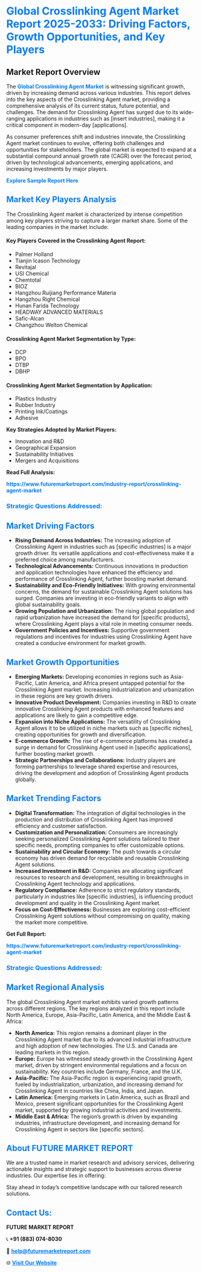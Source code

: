 <h1 style="color: #007BFF;">Global Crosslinking Agent Market Report 2025-2033: Driving Factors, Growth Opportunities, and Key Players</h1>

<section id="overview">
<h2>Market Report Overview</h2>
<p>The <a href="https://www.futuremarketreport.com/industry-report/crosslinking-agent-market" style="color: #007BFF; text-decoration: none;"><strong>Global Crosslinking Agent Market</strong></a> is witnessing significant growth, driven by increasing demand across various industries. This report delves into the key aspects of the Crosslinking Agent market, providing a comprehensive analysis of its current status, future potential, and challenges. The demand for Crosslinking Agent has surged due to its wide-ranging applications in industries such as [insert industries], making it a critical component in modern-day [applications].</p>
<p>As consumer preferences shift and industries innovate, the Crosslinking Agent market continues to evolve, offering both challenges and opportunities for stakeholders. The global market is expected to expand at a substantial compound annual growth rate (CAGR) over the forecast period, driven by technological advancements, emerging applications, and increasing investments by major players.</p>
</section>

<section id="overview">
<p><a href="https://www.futuremarketreport.com/request-sample/reportId=105832" style="color: #007BFF; text-decoration: none;"><strong>Explore Sample Report Here</strong></a></p>
</section>

<section id="key-players">
<h2 style="color: #007BFF;">Market Key Players Analysis</h2>
<p>The Crosslinking Agent market is characterized by intense competition among key players striving to capture a larger market share. Some of the leading companies in the market include:</p>
<h4>Key Players Covered in the Crosslinking Agent Report:</h4>
<ul><li>Palmer Holland</li><li>Tianjin Icason Technology</li><li>Revitajal</li><li>USI Chemical</li><li>Chemtotal</li><li>BIOZ</li><li>Hangzhou Ruijiang Performance Materia</li><li>Hangzhou Right Chemical</li><li>Hunan Farida Technology</li><li>HEADWAY ADVANCED MATERIALS</li><li>Safic-Alcan</li><li>Changzhou Welton Chemical</li></ul>
<h4>Crosslinking Agent Market Segmentation by Type:</h4>
<ul><li>DCP</li><li>BPO</li><li>DTBP</li><li>DBHP</li></ul>

<h4>Crosslinking Agent Market Segmentation by Application:</h4>
<ul><li>Plastics Industry</li><li>Rubber Industry</li><li>Printing Ink/Coatings</li><li>Adhesive</li></ul>
<p><strong>Key Strategies Adopted by Market Players:</strong></p>
<ul>
<li>Innovation and R&D</li>
<li>Geographical Expansion</li>
<li>Sustainability Initiatives</li>
<li>Mergers and Acquisitions</li>
</ul>
</section>

<section>
<p><strong>Read Full Analysis: </strong></p><a href="https://www.futuremarketreport.com/industry-report/crosslinking-agent-market" style="color: #007BFF; text-decoration: none;"><strong>https://www.futuremarketreport.com/industry-report/crosslinking-agent-market</strong></a>
<h3 style="color: #007BFF;">Strategic Questions Addressed:</h3>
</section>

<section id="driving-factors">
<h2 style="color: #007BFF;">Market Driving Factors</h2>
<ul>
<li><strong>Rising Demand Across Industries:</strong> The increasing adoption of Crosslinking Agent in industries such as [specific industries] is a major growth driver. Its versatile applications and cost-effectiveness make it a preferred choice among manufacturers.</li>
<li><strong>Technological Advancements:</strong> Continuous innovations in production and application technologies have enhanced the efficiency and performance of Crosslinking Agent, further boosting market demand.</li>
<li><strong>Sustainability and Eco-Friendly Initiatives:</strong> With growing environmental concerns, the demand for sustainable Crosslinking Agent solutions has surged. Companies are investing in eco-friendly variants to align with global sustainability goals.</li>
<li><strong>Growing Population and Urbanization:</strong> The rising global population and rapid urbanization have increased the demand for [specific products], where Crosslinking Agent plays a vital role in meeting consumer needs.</li>
<li><strong>Government Policies and Incentives:</strong> Supportive government regulations and incentives for industries using Crosslinking Agent have created a conducive environment for market growth.</li>
</ul>
</section>

<section id="growth-opportunities">
<h2 style="color: #007BFF;">Market Growth Opportunities</h2>
<ul>
<li><strong>Emerging Markets:</strong> Developing economies in regions such as Asia-Pacific, Latin America, and Africa present untapped potential for the Crosslinking Agent market. Increasing industrialization and urbanization in these regions are key growth drivers.</li>
<li><strong>Innovative Product Development:</strong> Companies investing in R&D to create innovative Crosslinking Agent products with enhanced features and applications are likely to gain a competitive edge.</li>
<li><strong>Expansion into Niche Applications:</strong> The versatility of Crosslinking Agent allows it to be utilized in niche markets such as [specific niches], creating opportunities for growth and diversification.</li>
<li><strong>E-commerce Growth:</strong> The rise of e-commerce platforms has created a surge in demand for Crosslinking Agent used in [specific applications], further boosting market growth.</li>
<li><strong>Strategic Partnerships and Collaborations:</strong> Industry players are forming partnerships to leverage shared expertise and resources, driving the development and adoption of Crosslinking Agent products globally.</li>
</ul>
</section>

<section id="trending-factors">
<h2 style="color: #007BFF;">Market Trending Factors</h2>
<ul>
<li><strong>Digital Transformation:</strong> The integration of digital technologies in the production and distribution of Crosslinking Agent has improved efficiency and customer satisfaction.</li>
<li><strong>Customization and Personalization:</strong> Consumers are increasingly seeking personalized Crosslinking Agent solutions tailored to their specific needs, prompting companies to offer customizable options.</li>
<li><strong>Sustainability and Circular Economy:</strong> The push towards a circular economy has driven demand for recyclable and reusable Crosslinking Agent solutions.</li>
<li><strong>Increased Investment in R&D:</strong> Companies are allocating significant resources to research and development, resulting in breakthroughs in Crosslinking Agent technology and applications.</li>
<li><strong>Regulatory Compliance:</strong> Adherence to strict regulatory standards, particularly in industries like [specific industries], is influencing product development and quality in the Crosslinking Agent market.</li>
<li><strong>Focus on Cost-Effectiveness:</strong> Businesses are exploring cost-efficient Crosslinking Agent solutions without compromising on quality, making the market more competitive.</li>
</ul>
</section>

<section>
<p><strong>Get Full Report: </strong></p><a href="https://www.futuremarketreport.com/industry-report/crosslinking-agent-market" style="color: #007BFF; text-decoration: none;"><strong>https://www.futuremarketreport.com/industry-report/crosslinking-agent-market</strong></a>
<h3 style="color: #007BFF;">Strategic Questions Addressed:</h3>
</section>


<section id="regional-analysis">
<h2 style="color: #007BFF;">Market Regional Analysis</h2>
<p>The global Crosslinking Agent market exhibits varied growth patterns across different regions. The key regions analyzed in this report include North America, Europe, Asia-Pacific, Latin America, and the Middle East & Africa:</p>
<ul>
<li><strong>North America:</strong> This region remains a dominant player in the Crosslinking Agent market due to its advanced industrial infrastructure and high adoption of new technologies. The U.S. and Canada are leading markets in this region.</li>
<li><strong>Europe:</strong> Europe has witnessed steady growth in the Crosslinking Agent market, driven by stringent environmental regulations and a focus on sustainability. Key countries include Germany, France, and the U.K.</li>
<li><strong>Asia-Pacific:</strong> The Asia-Pacific region is experiencing rapid growth, fueled by industrialization, urbanization, and increasing demand for Crosslinking Agent in countries like China, India, and Japan.</li>
<li><strong>Latin America:</strong> Emerging markets in Latin America, such as Brazil and Mexico, present significant opportunities for the Crosslinking Agent market, supported by growing industrial activities and investments.</li>
<li><strong>Middle East & Africa:</strong> The region’s growth is driven by expanding industries, infrastructure development, and increasing demand for Crosslinking Agent in sectors like [specific sectors].</li>
</ul>
</section>

<footer>
<h2 style="color: #007BFF;">About FUTURE MARKET REPORT</h2>
<p>We are a trusted name in market research and advisory services, delivering actionable insights and strategic support to businesses across diverse industries. Our expertise lies in offering:</p>

<p>Stay ahead in today’s competitive landscape with our tailored research solutions.</p>

<h2 style="color: #007BFF;">Contact Us:</h2>
<p><strong>FUTURE MARKET REPORT</strong></p>
<p>📞 <strong>+91 (883) 074-8030</strong></p>
<p>📧 <strong><a href="mailto:help@futuremarketreport.com" style="color: #007BFF;">help@futuremarketreport.com</a></strong></p>
<p>🌐 <strong><a href="https://www.futuremarketreport.com/" style="color: #007BFF;">Visit Our Website</a></strong></p>
</footer>